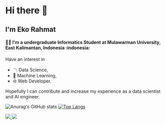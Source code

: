 <h1> Hi there 👋</h1>
<h2> I'm Eko Rahmat </h2>

<h4> 🧑‍💻 I'm a undergraduate Informatics Student at Mulawarman University, East Kalimantan, Indonesia :indonesia:</h4>
<p> Have an interest in <ul> <li> 〽️ Data Science,</li><li> 🤖 Machine Learning,</li><li> 🌐 Web Developer.</li></ul> Hopefully I can contribute and increase my experience as a data scientist and AI engineer. </p>

![Anurag's GitHub stats](https://github-readme-stats.vercel.app/api?username=echo271&show_icons=true&theme=github_dark)
[![Top Langs](https://github-readme-stats.vercel.app/api/top-langs/?username=echo271&layout=compact&theme=github_dark)](https://github.com/anuraghazra/github-readme-stats)

<div style="display:flex;flex-direction:row;">
  <a href="https://github.com/Echo271/">
    <img src="https://github-readme-stats.vercel.app/api?username=echo271&show_icons=true&theme=github_dark&include_all_commits=true&count_private=true">
    <img src="https://github-readme-stats.vercel.app/api/top-langs/?username=echo271&layout=compact&theme=github_dark&langs_count=8">
  </a>
</div>
